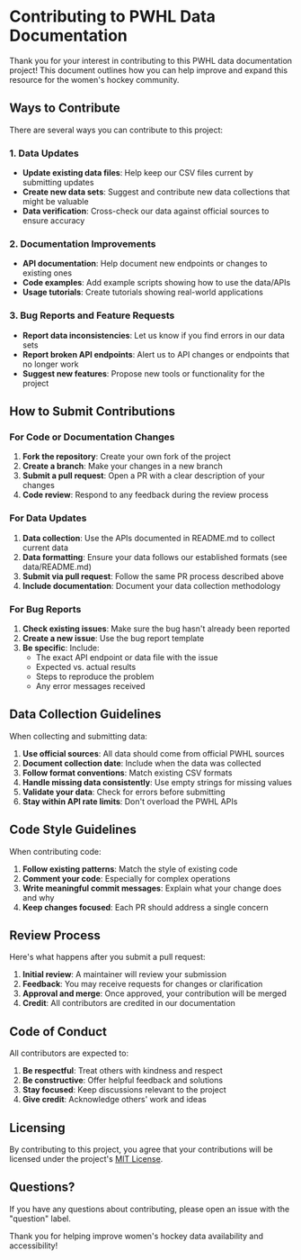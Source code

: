 # Contributing to PWHL Data Documentation

Thank you for your interest in contributing to this PWHL data documentation project! This document outlines how you can
help improve and expand this resource for the women's hockey community.

## Ways to Contribute

There are several ways you can contribute to this project:

### 1. Data Updates

- **Update existing data files**: Help keep our CSV files current by submitting updates
- **Create new data sets**: Suggest and contribute new data collections that might be valuable
- **Data verification**: Cross-check our data against official sources to ensure accuracy

### 2. Documentation Improvements

- **API documentation**: Help document new endpoints or changes to existing ones
- **Code examples**: Add example scripts showing how to use the data/APIs
- **Usage tutorials**: Create tutorials showing real-world applications

### 3. Bug Reports and Feature Requests

- **Report data inconsistencies**: Let us know if you find errors in our data sets
- **Report broken API endpoints**: Alert us to API changes or endpoints that no longer work
- **Suggest new features**: Propose new tools or functionality for the project

## How to Submit Contributions

### For Code or Documentation Changes

1. **Fork the repository**: Create your own fork of the project
2. **Create a branch**: Make your changes in a new branch
3. **Submit a pull request**: Open a PR with a clear description of your changes
4. **Code review**: Respond to any feedback during the review process

### For Data Updates

1. **Data collection**: Use the APIs documented in README.md to collect current data
2. **Data formatting**: Ensure your data follows our established formats (see data/README.md)
3. **Submit via pull request**: Follow the same PR process described above
4. **Include documentation**: Document your data collection methodology

### For Bug Reports

1. **Check existing issues**: Make sure the bug hasn't already been reported
2. **Create a new issue**: Use the bug report template
3. **Be specific**: Include:
    - The exact API endpoint or data file with the issue
    - Expected vs. actual results
    - Steps to reproduce the problem
    - Any error messages received

## Data Collection Guidelines

When collecting and submitting data:

1. **Use official sources**: All data should come from official PWHL sources
2. **Document collection date**: Include when the data was collected
3. **Follow format conventions**: Match existing CSV formats
4. **Handle missing data consistently**: Use empty strings for missing values
5. **Validate your data**: Check for errors before submitting
6. **Stay within API rate limits**: Don't overload the PWHL APIs

## Code Style Guidelines

When contributing code:

1. **Follow existing patterns**: Match the style of existing code
2. **Comment your code**: Especially for complex operations
3. **Write meaningful commit messages**: Explain what your change does and why
4. **Keep changes focused**: Each PR should address a single concern

## Review Process

Here's what happens after you submit a pull request:

1. **Initial review**: A maintainer will review your submission
2. **Feedback**: You may receive requests for changes or clarification
3. **Approval and merge**: Once approved, your contribution will be merged
4. **Credit**: All contributors are credited in our documentation

## Code of Conduct

All contributors are expected to:

1. **Be respectful**: Treat others with kindness and respect
2. **Be constructive**: Offer helpful feedback and solutions
3. **Stay focused**: Keep discussions relevant to the project
4. **Give credit**: Acknowledge others' work and ideas

## Licensing

By contributing to this project, you agree that your contributions will be licensed under the
project's [MIT License](LICENSE).

## Questions?

If you have any questions about contributing, please open an issue with the "question" label.

Thank you for helping improve women's hockey data availability and accessibility!
